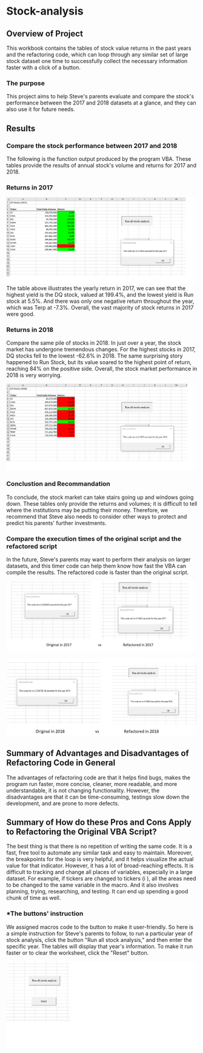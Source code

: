 # Stock-analysis

## Overview of Project

This workbook contains the tables of stock value returns in the past years and the refactoring code, which can loop through any similar set of large stock dataset one time to successfully collect the necessary information faster with a click of a button.
### The purpose 
This project aims to help Steve's parents evaluate and compare the stock's performance between the 2017 and 2018 datasets at a glance, and they can also use it for future needs.

## Results
### Compare the stock performance between 2017 and 2018
The following is the function output produced by the program VBA. These tables provide the results of annual stock's volume and returns for 2017 and 2018.

### Returns in 2017
![ VBA_Challenge_2017.png ](https://github.com/summerginger/stock-analysis/blob/main/VBA_Challenge_2017.png)
The table above illustrates the yearly return in 2017, we can see that the highest yield is the DQ stock, valued at 199.4%, and the lowest yield is Run stock at 5.5%. And there was only one negative return throughout the year, which was Terp at -7.3%. Overall, the vast majority of stock returns in 2017 were good.

### Returns in 2018
Compare the same pile of stocks in 2018. In just over a year, the stock market has undergone tremendous changes. For the highest stocks in 2017, DQ stocks fell to the lowest -62.6% in 2018. The same surprising story happened to Run Stock, but its value soared to the highest point of return, reaching 84% on the positive side. Overall, the stock market performance in 2018 is very worrying.

![ VBA_Challenge_2018.png ](https://github.com/summerginger/stock-analysis/blob/main/VBA_Challenge_2018.png)

### Conclustion and Recommandation
To conclude, the stock market can take stairs going up and windows going down. These tables only provide the returns and volumes; it is difficult to tell where the institutions may be putting their money. Therefore,  we recommend that Steve also needs to consider other ways to protect and predict his parents' further investments.

### Compare the execution times of the original script and the refactored script
In the future, Steve's parents may want to perform their analysis on larger datasets, and this timer code can help them know how fast the VBA can compile the results. The refactored code is faster than the original script. 

![2017 original]( https://github.com/summerginger/stock-analysis/blob/main/2017%20original.png) 

![2018 original]( https://github.com/summerginger/stock-analysis/blob/main/2018%20original.png) 

## Summary of Advantages and Disadvantages of Refactoring Code in General
The advantages of refactoring code are that it helps find bugs, makes the program run faster, more concise, cleaner, more readable, and more understandable, it is not changing functionality. However, the disadvantages are that it can be time-consuming, testings slow down the development, and are prone to more defects.

## Summary of How do these Pros and Cons Apply to Refactoring the Original VBA Script?
The best thing is that there is no repetition of writing the same code. It is a fast, free tool to automate any similar task and easy to maintain. Moreover, the breakpoints for the loop is very helpful, and it helps visualize the actual value for that indicator. However, it has a lot of broad-reaching effects. It is difficult to tracking and change all places of variables, especially in a large dataset. For example, if tickers are changed to tickers (i ), all the areas need to be changed to the same variable in the macro. And it also involves planning, trying, researching, and testing. It can end up spending a good chunk of time as well.
  
### *The buttons' instruction
We assigned macros code to the button to make it user-friendly. So here is a simple instruction for Steve's parents to follow, to run a particular year of stock analysis, click the button "Run all stock analysis," and then enter the specific year. The tables will display that year's information. To make it run faster or to clear the worksheet, click the "Reset" button.  

![buttons.png]( https://github.com/summerginger/stock-analysis/blob/main/buttons.png)




  




	
